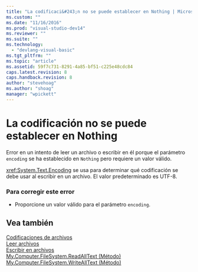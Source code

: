 ```yaml
---
title: "La codificaci&#243;n no se puede establecer en Nothing | Microsoft Docs"
ms.custom: ""
ms.date: "11/16/2016"
ms.prod: "visual-studio-dev14"
ms.reviewer: ""
ms.suite: ""
ms.technology: 
  - "devlang-visual-basic"
ms.tgt_pltfrm: ""
ms.topic: "article"
ms.assetid: 59f7c731-8291-4a85-bf51-c225e48cdc84
caps.latest.revision: 8
caps.handback.revision: 8
author: "stevehoag"
ms.author: "shoag"
manager: "wpickett"
---
```

# La codificaci&#243;n no se puede establecer en Nothing
Error en un intento de leer un archivo o escribir en él porque el parámetro `encoding` se ha establecido en `Nothing` pero requiere un valor válido.  
  
 <xref:System.Text.Encoding> se usa para determinar qué codificación se debe usar al escribir en un archivo. El valor predeterminado es UTF\-8.  
  
### Para corregir este error  
  
-   Proporcione un valor válido para el parámetro `encoding`.  
  
## Vea también  
 [Codificaciones de archivos](/dotnet/visual-basic/developing-apps/programming/drives-directories-files/file-encodings)   
 [Leer archivos](/dotnet/visual-basic/developing-apps/programming/drives-directories-files/reading-from-files)   
 [Escribir en archivos](/dotnet/visual-basic/developing-apps/programming/drives-directories-files/writing-to-files)   
 [My.Computer.FileSystem.ReadAllText \(Método\)](http://msdn.microsoft.com/es-es/3a7ac8be-fb1d-4087-bc65-167d6754d57f)   
 [My.Computer.FileSystem.WriteAllText \(Método\)](http://msdn.microsoft.com/es-es/f507460c-87d9-4504-b74f-3ff825c7d5c4)
